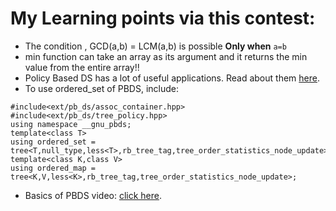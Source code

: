 # My Learning points via this contest:

- The condition , GCD(a,b) = LCM(a,b) is possible **Only when** ```a=b```
- min function can take an array as its argument and it returns the min value from the entire array!!
- Policy Based DS has a lot of useful applications. Read about them [here](https://codeforces.com/blog/entry/11080).
- To use ordered_set of PBDS, include:
```
#include<ext/pb_ds/assoc_container.hpp>
#include<ext/pb_ds/tree_policy.hpp>
using namespace __gnu_pbds;
template<class T>
using ordered_set = tree<T,null_type,less<T>,rb_tree_tag,tree_order_statistics_node_update>;
template<class K,class V>
using ordered_map = tree<K,V,less<K>,rb_tree_tag,tree_order_statistics_node_update>;
```

- Basics of PBDS video: [click here](https://www.youtube.com/watch?v=f88s33eFGDo).
